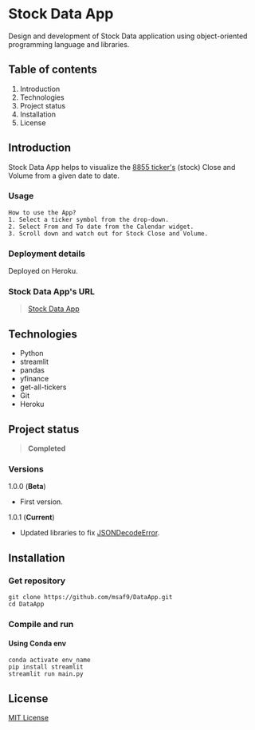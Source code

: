# Stock Data App
Design and development of Stock Data application using object-oriented programming language and libraries.

## Table of contents
1. Introduction
2. Technologies
3. Project status
4. Installation
5. License

## Introduction
Stock Data App helps to visualize the [8855 ticker's](tickers.csv 'Tickers') (stock) Close and Volume from a given date to date.

### Usage
```
How to use the App?
1. Select a ticker symbol from the drop-down.
2. Select From and To date from the Calendar widget.
3. Scroll down and watch out for Stock Close and Volume.
```

### Deployment details
Deployed on Heroku.

### Stock Data App's URL 
> [Stock Data App](https://stock-data-app-streamlit.herokuapp.com/ 'Stock Data App')

## Technologies
- Python
- streamlit
- pandas
- yfinance
- get-all-tickers
- Git
- Heroku

## Project status
> **Completed**

### Versions
1.0.0 (**Beta**)
- First version.

1.0.1 (**Current**)
- Updated libraries to fix [JSONDecodeError](https://discuss.streamlit.io/t/json-decoder-jsondecodeerror/14830).

## Installation
### Get repository
```git
git clone https://github.com/msaf9/DataApp.git
cd DataApp
```

### Compile and run
#### Using Conda env
```conda
conda activate env_name
pip install streamlit
streamlit run main.py
```

## License
[MIT License](LICENSE)
